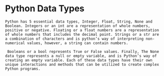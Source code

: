 # Python Data Types
<!-- Above Image -->
    Python has 5 essential data types, Integer, Float, String, None and Boolean. Integers or an int are a representation of whole numbers, positive or negative. Floating or a float numbers are a representation of whole numbers that includes the decimal point. Strings or a str are a combination of characters and is python’s way of interpreting non-numerical values, however, a string can contain numbers.
<!-- Below Image -->
     Booleans or a bool represents True or False values. Finally, The None data type represents a null or empty variable, and is Python’s way of creating an empty variable. Each of these data types have their own unique interactions and methods that can be utilized to create complex Python programs.